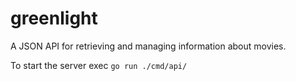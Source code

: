 # greenlight
A JSON API for retrieving and managing information about movies.

To start the server exec <code>go run ./cmd/api/</code>

